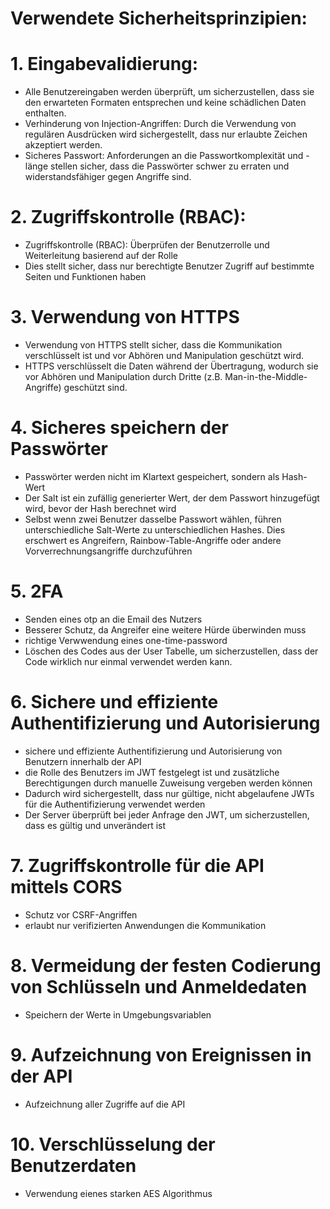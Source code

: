 # Verwendete Sicherheitsprinzipien:

# 1. Eingabevalidierung: 
- Alle Benutzereingaben werden überprüft, um sicherzustellen, dass sie den erwarteten Formaten entsprechen und keine schädlichen Daten enthalten.
- Verhinderung von Injection-Angriffen: Durch die Verwendung von regulären Ausdrücken wird sichergestellt, dass nur erlaubte Zeichen akzeptiert werden.
- Sicheres Passwort: Anforderungen an die Passwortkomplexität und -länge stellen sicher, dass die Passwörter schwer zu erraten und widerstandsfähiger gegen Angriffe sind.
	 
# 2. Zugriffskontrolle (RBAC): 
- Zugriffskontrolle (RBAC): Überprüfen der Benutzerrolle und Weiterleitung basierend auf der Rolle
- Dies stellt sicher, dass nur berechtigte Benutzer Zugriff auf bestimmte Seiten und Funktionen haben
					  
# 3. Verwendung von HTTPS		  
- Verwendung von HTTPS stellt sicher, dass die Kommunikation verschlüsselt ist und vor Abhören und Manipulation geschützt wird.
- HTTPS verschlüsselt die Daten während der Übertragung, wodurch sie vor Abhören und Manipulation durch Dritte (z.B. Man-in-the-Middle-Angriffe) geschützt sind.
 
# 4. Sicheres speichern der Passwörter
- Passwörter werden nicht im Klartext gespeichert, sondern als Hash-Wert
- Der Salt ist ein zufällig generierter Wert, der dem Passwort hinzugefügt wird, bevor der Hash berechnet wird
- Selbst wenn zwei Benutzer dasselbe Passwort wählen, führen unterschiedliche Salt-Werte zu unterschiedlichen Hashes. Dies erschwert es Angreifern, Rainbow-Table-Angriffe oder andere Vorverrechnungsangriffe durchzuführen
  
# 5. 2FA
- Senden eines otp an die Email des Nutzers
- Besserer Schutz, da Angreifer eine weitere Hürde überwinden muss
- richtige Verwwendung eines one-time-password
- Löschen des Codes aus der User Tabelle, um sicherzustellen, dass der Code wirklich nur einmal verwendet werden kann.
				 		 
# 6. Sichere und effiziente Authentifizierung und Autorisierung
- sichere und effiziente Authentifizierung und Autorisierung von Benutzern innerhalb der API
- die Rolle des Benutzers im JWT festgelegt ist und zusätzliche Berechtigungen durch manuelle Zuweisung vergeben werden können
- Dadurch wird sichergestellt, dass nur gültige, nicht abgelaufene JWTs für die Authentifizierung verwendet werden
- Der Server überprüft bei jeder Anfrage den JWT, um sicherzustellen, dass es gültig und unverändert ist

# 7. Zugriffskontrolle für die API mittels CORS
- Schutz vor CSRF-Angriffen
- erlaubt nur verifizierten Anwendungen die Kommunikation

# 8. Vermeidung der festen Codierung von Schlüsseln und Anmeldedaten
- Speichern der Werte in Umgebungsvariablen
         
# 9. Aufzeichnung von Ereignissen in der API
- Aufzeichnung aller Zugriffe auf die API
           
# 10. Verschlüsselung der Benutzerdaten
- Verwendung eienes starken AES Algorithmus
                 
